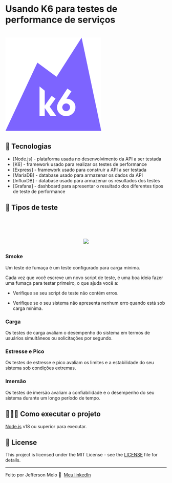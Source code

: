 # Usando K6 para testes de performance de serviços

<h1 align="left">
    <img src=".github/images/K6-logo.svg" width="300px">
</h1>

## 🚀 Tecnologias

- [Node.js] - plataforma usada no desenvolvimento da API a ser testada
- [K6] - framework usado para realizar os testes de performance
- [Express] - framework usado para construir a API a ser testada
- [MariaDB] - database usado para armazenar os dados da API
- [InfluxDB] - database usado para armazenar os resultados dos testes
- [Grafana] - dashboard para apresentar o resultado dos diferentes tipos de teste de performance

## 📌 Tipos de teste
<br>
<h1 align="center">
    <img src="https://k6.io/docs/static/e45e3f092ab0445aa3da987a69ddad85/d9937/test-types.png">
</h1>

### Smoke

Um teste de fumaça é um teste configurado para carga mínima.

Cada vez que você escreve um novo script de teste, é uma boa ideia fazer uma fumaça para testar primeiro, o que ajuda você a:

- Verifique se seu script de teste não contém erros.

- Verifique se o seu sistema não apresenta nenhum erro quando está sob carga mínima.

### Carga

Os testes de carga avaliam o desempenho do sistema em termos de usuários simultâneos ou solicitações por segundo.

### Estresse e Pico

Os testes de estresse e pico avaliam os limites e a estabilidade do seu sistema sob condições extremas.

### Imersão

Os testes de imersão avaliam a confiabilidade e o desempenho do seu sistema durante um longo período de tempo.


## 👨🏻‍💻 Como executar o projeto

[Node.js](https://nodejs.org/) v18 ou superior para executar.


## 📝 License

This project is licensed under the MIT License - see the [LICENSE](LICENSE) file for details.

---

Feito por Jefferson Melo 👋 &nbsp;[Meu linkedIn](https://www.linkedin.com/in/jeffersonmelo8/)
